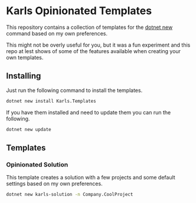 # Karls Opinionated Templates

This repository contains a collection of templates for the
[dotnet new](https://docs.microsoft.com/en-us/dotnet/core/tools/dotnet-new)
command based on my own preferences.

This might not be overly useful for you, but it was a fun experiment and this
repo at lest shows of some of the features available when creating your own
templates.

## Installing

Just run the following command to install the templates.

```bash
dotnet new install Karls.Templates
```

If you have them installed and need to update them you can run the following.

```bash
dotnet new update
```

## Templates

### Opinionated Solution

This template creates a solution with a few projects and some default settings
based on my own preferences.

```bash
dotnet new karls-solution -n Company.CoolProject
```
